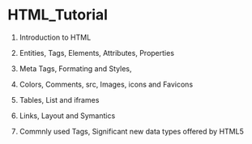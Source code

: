 # HTML_Tutorial
1. Introduction to HTML
2. Entities, Tags, Elements, Attributes, Properties
3. Meta Tags, Formating and Styles, 
4. Colors, Comments, src, Images, icons and Favicons

5. Tables, List and iframes
6. Links, Layout and Symantics
7. Commnly used Tags, Significant new data types offered by HTML5
